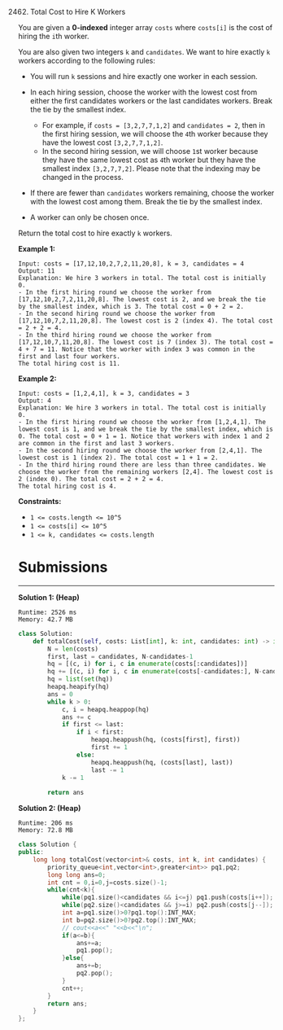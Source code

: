 2462. Total Cost to Hire K Workers

You are given a **0-indexed** integer array `costs` where `costs[i]` is the cost of hiring the `i`th worker.

You are also given two integers `k` and `candidates`. We want to hire exactly `k` workers according to the following rules:

* You will run `k` sessions and hire exactly one worker in each session.
* In each hiring session, choose the worker with the lowest cost from either the first candidates workers or the last candidates workers. Break the tie by the smallest index.
    * For example, if `costs = [3,2,7,7,1,2]` and `candidates = 2`, then in the first hiring session, we will choose the `4`th worker because they have the lowest cost `[3,2,7,7,1,2]`.
    * In the second hiring session, we will choose `1`st worker because they have the same lowest cost as `4`th worker but they have the smallest index `[3,2,7,7,2]`. Please note that the indexing may be changed in the process.

* If there are fewer than `candidates` workers remaining, choose the worker with the lowest cost among them. Break the tie by the smallest index.
* A worker can only be chosen once.

Return the total cost to hire exactly `k` workers.

 

**Example 1:**
```
Input: costs = [17,12,10,2,7,2,11,20,8], k = 3, candidates = 4
Output: 11
Explanation: We hire 3 workers in total. The total cost is initially 0.
- In the first hiring round we choose the worker from [17,12,10,2,7,2,11,20,8]. The lowest cost is 2, and we break the tie by the smallest index, which is 3. The total cost = 0 + 2 = 2.
- In the second hiring round we choose the worker from [17,12,10,7,2,11,20,8]. The lowest cost is 2 (index 4). The total cost = 2 + 2 = 4.
- In the third hiring round we choose the worker from [17,12,10,7,11,20,8]. The lowest cost is 7 (index 3). The total cost = 4 + 7 = 11. Notice that the worker with index 3 was common in the first and last four workers.
The total hiring cost is 11.
```

**Example 2:**
```
Input: costs = [1,2,4,1], k = 3, candidates = 3
Output: 4
Explanation: We hire 3 workers in total. The total cost is initially 0.
- In the first hiring round we choose the worker from [1,2,4,1]. The lowest cost is 1, and we break the tie by the smallest index, which is 0. The total cost = 0 + 1 = 1. Notice that workers with index 1 and 2 are common in the first and last 3 workers.
- In the second hiring round we choose the worker from [2,4,1]. The lowest cost is 1 (index 2). The total cost = 1 + 1 = 2.
- In the third hiring round there are less than three candidates. We choose the worker from the remaining workers [2,4]. The lowest cost is 2 (index 0). The total cost = 2 + 2 = 4.
The total hiring cost is 4.
```

**Constraints:**

* `1 <= costs.length <= 10^5`
* `1 <= costs[i] <= 10^5`
* `1 <= k, candidates <= costs.length`

# Submissions
---
**Solution 1: (Heap)**
```
Runtime: 2526 ms
Memory: 42.7 MB
```
```python
class Solution:
    def totalCost(self, costs: List[int], k: int, candidates: int) -> int:
        N = len(costs)
        first, last = candidates, N-candidates-1
        hq = [(c, i) for i, c in enumerate(costs[:candidates])]
        hq += [(c, i) for i, c in enumerate(costs[-candidates:], N-candidates)]
        hq = list(set(hq))
        heapq.heapify(hq)
        ans = 0
        while k > 0:
            c, i = heapq.heappop(hq)
            ans += c
            if first <= last:
                if i < first:
                    heapq.heappush(hq, (costs[first], first))
                    first += 1
                else:
                    heapq.heappush(hq, (costs[last], last))
                    last -= 1
            k -= 1
                
        return ans
```

**Solution 2: (Heap)**
```
Runtime: 206 ms
Memory: 72.8 MB
```
```c++
class Solution {
public:
    long long totalCost(vector<int>& costs, int k, int candidates) {
        priority_queue<int,vector<int>,greater<int>> pq1,pq2;
        long long ans=0;
        int cnt = 0,i=0,j=costs.size()-1;
        while(cnt<k){
            while(pq1.size()<candidates && i<=j) pq1.push(costs[i++]);
            while(pq2.size()<candidates && j>=i) pq2.push(costs[j--]);
            int a=pq1.size()>0?pq1.top():INT_MAX;
            int b=pq2.size()>0?pq2.top():INT_MAX;
            // cout<<a<<" "<<b<<"\n";
            if(a<=b){
                ans+=a;
                pq1.pop();
            }else{
                ans+=b;
                pq2.pop();
            }
            cnt++;
        }
        return ans;
    }
};
```
